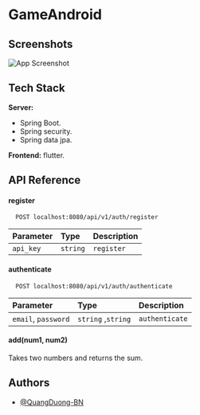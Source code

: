 # GameAndroid
## Screenshots

![App Screenshot](https://giadinh.mediacdn.vn/296230595582509056/2022/2/28/ly-tham-1-16460167959361875529123.jpg)

## Tech Stack

**Server:** 
  - Spring Boot.
  - Spring security.
  - Spring data jpa.

**Frontend:** flutter.


## API Reference

#### register

```http
  POST localhost:8080/api/v1/auth/register
```

| Parameter | Type     | Description                |
| :-------- | :------- | :------------------------- |
| `api_key` | `string` |  `register`

#### authenticate

```http
  POST localhost:8080/api/v1/auth/authenticate
```

| Parameter | Type     | Description                       |
| :-------- | :------- | :-------------------------------- |
| `email`, `password` | `string` ,`string` | `authenticate` |

#### add(num1, num2)

Takes two numbers and returns the sum.


## Authors

- [@QuangDuong-BN](https://github.com/QuangDuong-BN)
  
